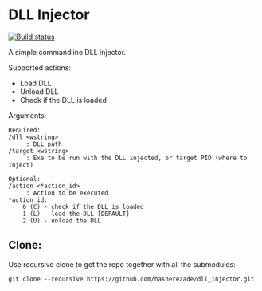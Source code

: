 # DLL Injector

[![Build status](https://ci.appveyor.com/api/projects/status/62n5oral9idn4jg5?svg=true)](https://ci.appveyor.com/project/hasherezade/dll-injector)

A simple commandline DLL injector.

Supported actions:
+ Load DLL
+ Unload DLL
+ Check if the DLL is loaded

Arguments:
```
Required:
/dll <wstring>
	 : DLL path
/target <wstring>
	 : Exe to be run with the DLL injected, or target PID (where to inject)

Optional:
/action <*action_id>
	 : Action to be executed
*action_id:
	0 (C) - check if the DLL is loaded
	1 (L) - load the DLL [DEFAULT]
	2 (U) - unload the DLL
```

Clone:
-
Use recursive clone to get the repo together with all the submodules:
```console
git clone --recursive https://github.com/hasherezade/dll_injector.git
```
